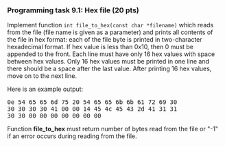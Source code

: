 ### Programming task 9.1: Hex file (20 pts)

Implement function `int file_to_hex(const char *filename)` which reads from the file 
(file name is given as a parameter) and prints all contents of the file in hex format:
each of the file byte is printed in two-character hexadecimal format. If hex value 
is less than 0x10, then 0 must be appended to the front. Each line must have only 
16 hex values with space between hex values. Only 16 hex values must be printed in 
one line and there should be a space after the last value. After printing 16 hex values, move on to the next line. 

Here is an example output:

<pre>
0e 54 65 65 6d 75 20 54 65 65 6b 6b 61 72 69 30 
30 30 30 30 41 00 00 14 45 4c 45 43 2d 41 31 31 
30 30 00 00 00 00 00 00 00 </pre>

Function **file_to_hex** must return number of bytes read from the file or "-1" if an 
error occurs during reading from the file.
